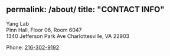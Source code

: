 permalink: /about/
title: "CONTACT INFO"
---
Yang Lab\
Pinn Hall, Floor 06, Room 6047\
1340 Jefferson Park Ave
Charlottesville, VA 22903

Phone: [216-302-9192](tel:+1-216-302-9192)
